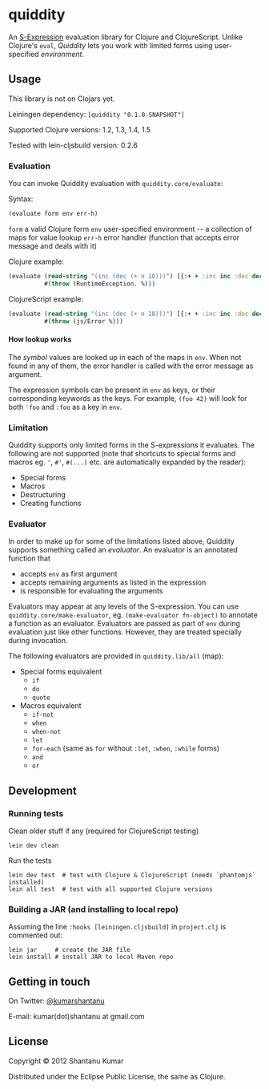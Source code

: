 # quiddity

An [S-Expression](http://en.wikipedia.org/wiki/S-expression) evaluation library
for Clojure and ClojureScript. Unlike Clojure's `eval`, _Quiddity_ lets you work
with limited forms using user-specified _environment_.


## Usage

This library is not on Clojars yet.

Leiningen dependency: `[quiddity "0.1.0-SNAPSHOT"]`

Supported Clojure versions: 1.2, 1.3, 1.4, 1.5

Tested with lein-cljsbuild version: 0.2.6


### Evaluation

You can invoke Quiddity evaluation with `quiddity.core/evaluate`:

Syntax:

```clojure
(evaluate form env err-h)
```

`form`  a valid Clojure form
`env`   user-specified environment -- a collection of maps for value lookup
`err-h` error handler (function that accepts error message and deals with it)

Clojure example:

```clojure
(evaluate (read-string "(inc (dec (+ n 10)))") [{:+ + :inc inc :dec dec :n 20}]
          #(throw (RuntimeException. %)))
```

ClojureScript example:

```clojure
(evaluate (read-string "(inc (dec (+ n 10)))") [{:+ + :inc inc :dec dec :n 20}]
          #(throw (js/Error %)))
```


#### How lookup works

The _symbol_ values are looked up in each of the maps in `env`. When not found
in any of them, the error handler is called with the error message as argument.

The expression symbols can be present in `env` as keys, or their corresponding
keywords as the keys. For example, `(foo 42)` will look for both `'foo` and
`:foo` as a key in `env`.


### Limitation

Quiddity supports only limited forms in the S-expressions it evaluates. The
following are not supported (note that shortcuts to special forms and macros
eg. `'`, `#'`, `#(...)` etc. are automatically expanded by the reader):

* Special forms
* Macros
* Destructuring
* Creating functions


### Evaluator

In order to make up for some of the limitations listed above, Quiddity supports
something called an _evaluator_. An evaluator is an annotated function that

* accepts `env` as first argument
* accepts remaining arguments as listed in the expression
* is responsible for evaluating the arguments

Evaluators may appear at any levels of the S-expression. You can use
`quiddity.core/make-evaluator`, eg. `(make-evaluator fn-object)` to annotate a
function as an evaluator. Evaluators are passed as part of `env` during
evaluation just like other functions. However, they are treated specially
during invocation.

The following evaluators are provided in `quiddity.lib/all` (map):

* Special forms equivalent
  * `if`
  * `do`
  * `quote`
* Macros equivalent
  * `if-not`
  * `when`
  * `when-not`
  * `let`
  * `for-each` (same as `for` without `:let`, `:when`, `:while` forms)
  * `and`
  * `or`


## Development

### Running tests

Clean older stuff if any (required for ClojureScript testing)

```
lein dev clean
```

Run the tests

```
lein dev test  # test with Clojure & ClojureScript (needs `phantomjs` installed)
lein all test  # test with all supported Clojure versions
```


### Building a JAR (and installing to local repo)

Assuming the line `:hooks [leiningen.cljsbuild]` in `project.clj` is
commented out:

```
lein jar     # create the JAR file
lein install # install JAR to local Maven repo
```


## Getting in touch

On Twitter: [@kumarshantanu](https://twitter.com/kumarshantanu)

E-mail: kumar(dot)shantanu at gmail.com


## License

Copyright © 2012 Shantanu Kumar

Distributed under the Eclipse Public License, the same as Clojure.
